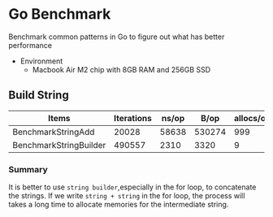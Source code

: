 # Go Benchmark

Benchmark common patterns in Go to figure out what has better performance

- Environment
  - Macbook Air M2 chip with 8GB RAM and 256GB SSD

## Build String

| Items  | Iterations | ns/op | B/op | allocs/op |
| ------------- | ------------- | ------------- | ------------- | ------------- |
| BenchmarkStringAdd | 20028 | 58638 | 530274 | 999 |
| BenchmarkStringBuilder | 490557 | 2310 | 3320 | 9 |

### Summary

It is better to use `string builder`,especially in the for loop, to concatenate the strings. If we write `string + string` in the for loop, the process will takes a long time to  allocate memories for the intermediate string.
